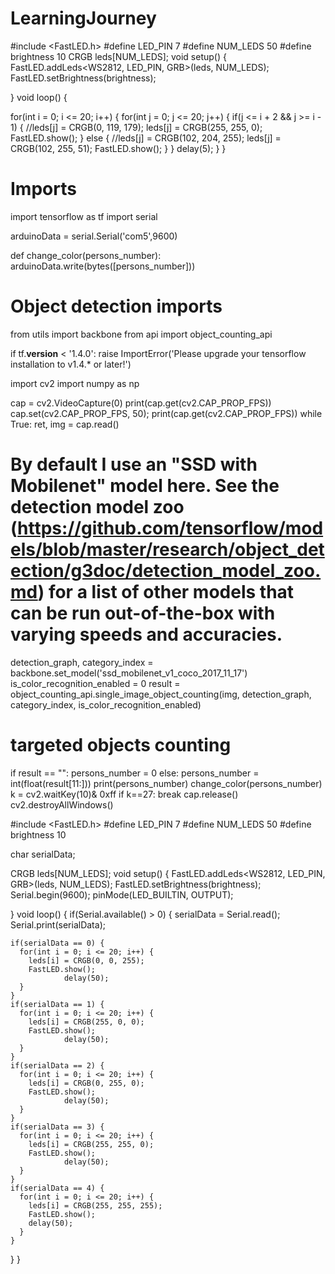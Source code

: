 # LearningJourney
#include <FastLED.h>
#define LED_PIN     7
#define NUM_LEDS    50
#define brightness 10
CRGB leds[NUM_LEDS];
void setup() {
  FastLED.addLeds<WS2812, LED_PIN, GRB>(leds, NUM_LEDS);
  FastLED.setBrightness(brightness);
  
}
void loop() {

  for(int i = 0; i <= 20; i++) {
    for(int j = 0; j <= 20; j++) {
      if(j <= i + 2 && j >= i - 1) {
        //leds[j] = CRGB(0, 119, 179);
        leds[j] = CRGB(255, 255, 0);
          FastLED.show();
      } else {
        //leds[j] = CRGB(102, 204, 255);
        leds[j] = CRGB(102, 255, 51);
          FastLED.show();
      }
    }
    delay(5);
  }
}


# Imports
import tensorflow as tf
import serial

arduinoData = serial.Serial('com5',9600)

def change_color(persons_number):
    arduinoData.write(bytes([persons_number]))

# Object detection imports
from utils import backbone
from api import object_counting_api

if tf.__version__ < '1.4.0':
  raise ImportError('Please upgrade your tensorflow installation to v1.4.* or later!')


import cv2
import numpy as np

cap = cv2.VideoCapture(0)
print(cap.get(cv2.CAP_PROP_FPS))
cap.set(cv2.CAP_PROP_FPS, 50);
print(cap.get(cv2.CAP_PROP_FPS))
while True:
  ret, img = cap.read()
  # By default I use an "SSD with Mobilenet" model here. See the detection model zoo (https://github.com/tensorflow/models/blob/master/research/object_detection/g3doc/detection_model_zoo.md) for a list of other models that can be run out-of-the-box with varying speeds and accuracies.
  detection_graph, category_index = backbone.set_model('ssd_mobilenet_v1_coco_2017_11_17')
  is_color_recognition_enabled = 0
  result = object_counting_api.single_image_object_counting(img, detection_graph, category_index, is_color_recognition_enabled)
  # targeted objects counting
  if result == "":
    persons_number = 0
  else:
    persons_number = int(float(result[11:]))
  print(persons_number)
  change_color(persons_number)
  k = cv2.waitKey(10)& 0xff
  if k==27:
    break
cap.release()
cv2.destroyAllWindows()




#include <FastLED.h>
#define LED_PIN     7
#define NUM_LEDS    50
#define brightness 10

char serialData;

CRGB leds[NUM_LEDS];
void setup() {
  FastLED.addLeds<WS2812, LED_PIN, GRB>(leds, NUM_LEDS);
  FastLED.setBrightness(brightness);
  Serial.begin(9600);
  pinMode(LED_BUILTIN, OUTPUT);
  
}
void loop() {
  if(Serial.available() > 0) {
    serialData = Serial.read();
    Serial.print(serialData);

    if(serialData == 0) {
      for(int i = 0; i <= 20; i++) {
        leds[i] = CRGB(0, 0, 255);
        FastLED.show();
                delay(50);
      }
    }
    if(serialData == 1) {
      for(int i = 0; i <= 20; i++) {
        leds[i] = CRGB(255, 0, 0);
        FastLED.show();
                delay(50);
      }
    }
    if(serialData == 2) {
      for(int i = 0; i <= 20; i++) {
        leds[i] = CRGB(0, 255, 0);
        FastLED.show();
                delay(50);
      }
    }
    if(serialData == 3) {
      for(int i = 0; i <= 20; i++) {
        leds[i] = CRGB(255, 255, 0);
        FastLED.show();
                delay(50);
      }
    }
    if(serialData == 4) {
      for(int i = 0; i <= 20; i++) {
        leds[i] = CRGB(255, 255, 255);
        FastLED.show();
        delay(50);
      }
    }
  }
}
